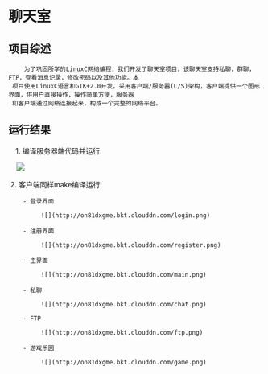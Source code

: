 # 聊天室


## 项目综述
     　　为了巩固所学的LinuxC网络编程，我们开发了聊天室项目，该聊天室支持私聊，群聊，FTP，查看消息记录，修改密码以及其他功能。本
     项目使用LinuxC语言和GTK+2.0开发，采用客户端/服务器(C/S)架构，客户端提供一个图形界面，供用户直接操作，操作简单方便，服务器
     和客户端通过网络连接起来，构成一个完整的网络平台。

## 运行结果

　1. 编译服务器端代码并运行:
  
       ![](http://on81dxgme.bkt.clouddn.com/serv.png)
    
  2. 客户端同样make编译运行:
  
        - 登录界面
        
             ![](http://on81dxgme.bkt.clouddn.com/login.png)
        
        - 注册界面
        
             ![](http://on81dxgme.bkt.clouddn.com/register.png)
        
        - 主界面
        
             ![](http://on81dxgme.bkt.clouddn.com/main.png)
        
        - 私聊
        
             ![](http://on81dxgme.bkt.clouddn.com/chat.png)
        
        - FTP
        
             ![](http://on81dxgme.bkt.clouddn.com/ftp.png)
        
        - 游戏乐园
        
             ![](http://on81dxgme.bkt.clouddn.com/game.png)
